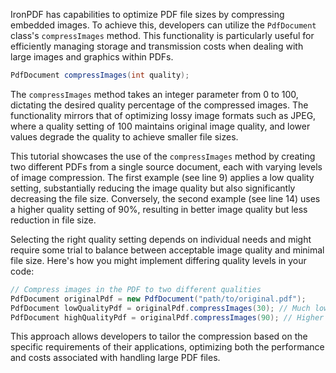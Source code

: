 IronPDF has capabilities to optimize PDF file sizes by compressing embedded images. To achieve this, developers can utilize the `PdfDocument` class's `compressImages` method. This functionality is particularly useful for efficiently managing storage and transmission costs when dealing with large images and graphics within PDFs.

```java
PdfDocument compressImages(int quality);
```

The `compressImages` method takes an integer parameter from 0 to 100, dictating the desired quality percentage of the compressed images. The functionality mirrors that of optimizing lossy image formats such as JPEG, where a quality setting of 100 maintains original image quality, and lower values degrade the quality to achieve smaller file sizes.

This tutorial showcases the use of the `compressImages` method by creating two different PDFs from a single source document, each with varying levels of image compression. The first example (see line 9) applies a low quality setting, substantially reducing the image quality but also significantly decreasing the file size. Conversely, the second example (see line 14) uses a higher quality setting of 90%, resulting in better image quality but less reduction in file size.

Selecting the right quality setting depends on individual needs and might require some trial to balance between acceptable image quality and minimal file size. Here's how you might implement differing quality levels in your code:

```java
// Compress images in the PDF to two different qualities
PdfDocument originalPdf = new PdfDocument("path/to/original.pdf");
PdfDocument lowQualityPdf = originalPdf.compressImages(30); // Much lower image quality
PdfDocument highQualityPdf = originalPdf.compressImages(90); // Higher image quality
```

This approach allows developers to tailor the compression based on the specific requirements of their applications, optimizing both the performance and costs associated with handling large PDF files.